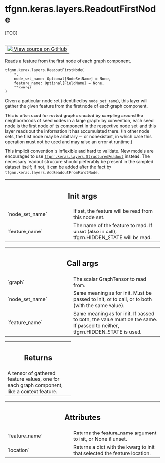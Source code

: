 <!-- lint-g3mark -->

# tfgnn.keras.layers.ReadoutFirstNode

[TOC]

<!-- Insert buttons and diff -->

<table class="tfo-notebook-buttons tfo-api nocontent" align="left">
<td>
  <a target="_blank" href="https://github.com/tensorflow/gnn/tree/master/tensorflow_gnn/keras/layers/graph_ops.py#L226-L315">
    <img src="https://www.tensorflow.org/images/GitHub-Mark-32px.png" />
    View source on GitHub
  </a>
</td>
</table>

Reads a feature from the first node of each graph component.

<pre class="devsite-click-to-copy prettyprint lang-py tfo-signature-link">
<code>tfgnn.keras.layers.ReadoutFirstNode(
    *,
    node_set_name: Optional[NodeSetName] = None,
    feature_name: Optional[FieldName] = None,
    **kwargs
)
</code></pre>

<!-- Placeholder for "Used in" -->

Given a particular node set (identified by `node_set_name`), this layer will
gather the given feature from the first node of each graph component.

This is often used for rooted graphs created by sampling around the
neighborhoods of seed nodes in a large graph: by convention, each seed node is
the first node of its component in the respective node set, and this layer reads
out the information it has accumulated there. (In other node sets, the first
node may be arbitrary -- or nonexistant, in which case this operation must not
be used and may raise an error at runtime.)

This implicit convention is inflexible and hard to validate. New models are
encouraged to use
<a href="../../../tfgnn/keras/layers/StructuredReadout.md"><code>tfgnn.keras.layers.StructuredReadout</code></a>
instead. The necessary readout structure should preferably be present in the
sampled dataset itself; if not, it can be added after the fact by
<a href="../../../tfgnn/keras/layers/AddReadoutFromFirstNode.md"><code>tfgnn.keras.layers.AddReadoutFromFirstNode</code></a>.

<!-- Tabular view -->

 <table class="responsive fixed orange">
<colgroup><col width="214px"><col></colgroup>
<tr><th colspan="2"><h2 class="add-link">Init args</h2></th></tr>

<tr>
<td>
`node_set_name`<a id="node_set_name"></a>
</td>
<td>
If set, the feature will be read from this node set.
</td>
</tr><tr>
<td>
`feature_name`<a id="feature_name"></a>
</td>
<td>
The name of the feature to read. If unset (also in call),
tfgnn.HIDDEN_STATE will be read.
</td>
</tr>
</table>

<!-- Tabular view -->

 <table class="responsive fixed orange">
<colgroup><col width="214px"><col></colgroup>
<tr><th colspan="2"><h2 class="add-link">Call args</h2></th></tr>

<tr>
<td>
`graph`<a id="graph"></a>
</td>
<td>
The scalar GraphTensor to read from.
</td>
</tr><tr>
<td>
`node_set_name`<a id="node_set_name"></a>
</td>
<td>
Same meaning as for init. Must be passed to init, or to call,
or to both (with the same value).
</td>
</tr><tr>
<td>
`feature_name`<a id="feature_name"></a>
</td>
<td>
Same meaning as for init. If passed to both, the value must
be the same. If passed to neither, tfgnn.HIDDEN_STATE is used.
</td>
</tr>
</table>

<!-- Tabular view -->

 <table class="responsive fixed orange">
<colgroup><col width="214px"><col></colgroup>
<tr><th colspan="2"><h2 class="add-link">Returns</h2></th></tr>
<tr class="alt">
<td colspan="2">
A tensor of gathered feature values, one for each graph component, like a
context feature.
</td>
</tr>

</table>

<!-- Tabular view -->

 <table class="responsive fixed orange">
<colgroup><col width="214px"><col></colgroup>
<tr><th colspan="2"><h2 class="add-link">Attributes</h2></th></tr>

<tr>
<td>
`feature_name`<a id="feature_name"></a>
</td>
<td>
Returns the feature_name argument to init, or None if unset.
</td>
</tr><tr>
<td>
`location`<a id="location"></a>
</td>
<td>
Returns a dict with the kwarg to init that selected the feature location.

</td>
</tr>
</table>
